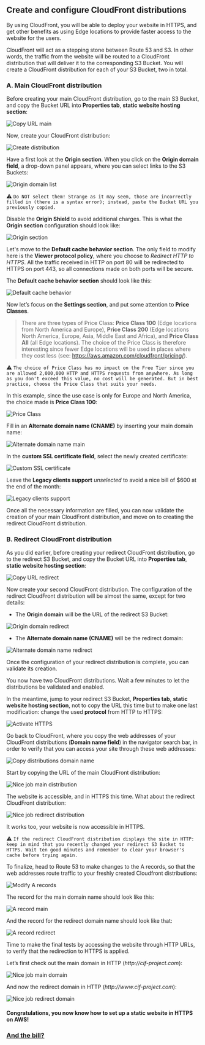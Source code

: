 ## Create and configure CloudFront distributions

By using CloudFront, you will be able to deploy your website in HTTPS, and get other benefits as using Edge locations to provide faster access to the website for the users.

CloudFront will act as a stepping stone between Route 53 and S3. In other words, the traffic from the website will be routed to a CloudFront distribution that will deliver it to the corresponding S3 Bucket.
You will create a CloudFront distribution for each of your S3 Bucket, two in total.

### A.	Main CloudFront distribution

Before creating your main CloudFront distribution, go to the main S3 Bucket, and copy the Bucket URL into **Properties tab**, **static website hosting section**:

![Copy URL main](images/copy-url-main.png)

Now, create your CloudFront distribution:

![Create distribution](images/create-distribution.png)

Have a first look at the **Origin section**.
When you click on the **Origin domain field**, a drop-down panel appears, where you can select links to the S3 Buckets:

![Origin domain list](images/origin-domain-list.png)

:warning: `Do NOT select them! Strange as it may seem, those are incorrectly filled in (there is a syntax error); instead, paste the Bucket URL you previously copied.`

Disable the **Origin Shield** to avoid additional charges. This is what the **Origin section** configuration should look like:

![Origin section](images/origin-section.png)

Let's move to the **Default cache behavior section**.
The only field to modify here is the **Viewer protocol policy**, where you choose to *Redirect HTTP to HTTPS*. All the traffic received in HTTP on port 80 will be redirected to HTTPS on port 443, so all connections made on both ports will be secure.

The **Default cache behavior section** should look like this:

![Default cache behavior](images/default-cache-behavior.png)

Now let’s focus on the **Settings section**, and put some attention to **Price Classes**.

> There are three types of Price Class: **Price Class 100** (Edge locations from North America and Europe), **Price Class 200** (Edge locations North America, Europe, Asia, Middle East and Africa), and **Price Class All** (all Edge locations). The choice of the Price Class is therefore interesting since fewer Edge locations will be used in places where they cost less (see: https://aws.amazon.com/cloudfront/pricing/).

:warning: `The choice of Price Class has no impact on the Free Tier since you are allowed 2,000,000 HTTP and HTTPS requests from anywhere. As long as you don't exceed this value, no cost will be generated. But in best practice, choose the Price Class that suits your needs.`

In this example, since the use case is only for Europe and North America, the choice made is **Price Class 100**:

![Price Class](images/price-class.png)

Fill in an **Alternate domain name (CNAME)** by inserting your main domain name:

![Alternate domain name main](images/alternate-domain-name-main.png)

In the **custom SSL certificate field**, select the newly created certificate:

![Custom SSL certificate](images/custom-ssl-certificate.png)

Leave the **Legacy clients support** *unselected* to avoid a nice bill of $600 at the end of the month:

![Legacy clients support](images/legacy-clients-support.png)

Once all the necessary information are filled, you can now validate the creation of your main CloudFront distribution, and move on to creating the redirect CloudFront distribution.

### B.	Redirect CloudFront distribution

As you did earlier, before creating your redirect CloudFront distribution, go to the redirect S3 Bucket, and copy the Bucket URL into **Properties tab**, **static website hosting section**:

![Copy URL redirect](images/copy-url-redirect.png)

Now create your second CloudFront distribution. The configuration of the redirect CloudFront distribution will be almost the same, except for two details:
- The **Origin domain** will be the URL of the redirect S3 Bucket:

![Origin domain redirect](images/origin-domain-redirect.png)

- The **Alternate domain name (CNAME)** will be the redirect domain:

![Alternate domain name redirect](images/alternate-domain-name-redirect.png)

Once the configuration of your redirect distribution is complete, you can validate its creation.

You now have two CloudFront distributions. Wait a few minutes to let the distributions be validated and enabled.

In the meantime, jump to your redirect S3 Bucket, **Properties tab**, **static website hosting section**, not to copy the URL this time but to make one last modification: change the used **protocol** from HTTP to HTTPS:

![Activate HTTPS](images/activate-https.png)

Go back to CloudFront, where you copy the web addresses of your CloudFront distributions (**Domain name field**) in the navigator search bar, in order to verify that you can access your site through these web addresses:

![Copy distributions domain name](images/copy-distributions-domain-name.png)


Start by copying the URL of the main CloudFront distribution:

![Nice job main distribution](images/nice-job-main-distribution.png)

The website is accessible, and in HTTPS this time.
What about the redirect CloudFront distribution:

![Nice job redirect distribution](images/nice-job-redirect-distribution.png)

It works too, your website is now accessible in HTTPS.

:warning: `If the redirect CloudFront distribution displays the site in HTTP: keep in mind that you recently changed your redirect S3 Bucket to HTTPS. Wait ten good minutes and remember to clear your browser's cache before trying again.`

To finalize, head to Route 53 to make changes to the A records, so that the web addresses route traffic to your freshly created Cloudfront distributions:

![Modify A records](images/modify-a-records.png)

The record for the main domain name should look like this:

![A record main](images/a-record-main.png)

And the record for the redirect domain name should look like that:

![A record redirect](images/a-record-redirect.png)

Time to make the final tests by accessing the website through HTTP URLs, to verify that the redirection to HTTPS is applied.

Let’s first check out the main domain in HTTP (*http<nolink>://cif-project.com*):

![Nice job main domain](images/nice-job-main-domain.png)

And now the redirect domain in HTTP (*http<nolink>://www<nolink>.cif-project.com*):

![Nice job redirect domain](images/nice-job-redirect-domain.png)

#### Congratulations, you now know how to set up a static website in HTTPS on AWS!

### [And the bill?](/projects/project-1/part-8/README.md)